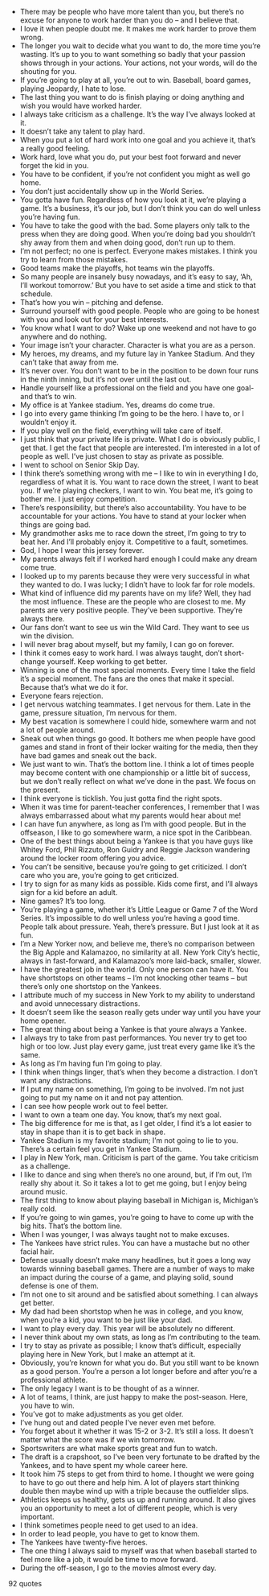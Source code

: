  - There may be people who have more talent than you, but there’s no excuse for anyone to work harder than you do – and I believe that.
 - I love it when people doubt me. It makes me work harder to prove them wrong.
 - The longer you wait to decide what you want to do, the more time you’re wasting. It’s up to you to want something so badly that your passion shows through in your actions. Your actions, not your words, will do the shouting for you.
 - If you’re going to play at all, you’re out to win. Baseball, board games, playing Jeopardy, I hate to lose.
 - The last thing you want to do is finish playing or doing anything and wish you would have worked harder.
 - I always take criticism as a challenge. It’s the way I’ve always looked at it.
 - It doesn’t take any talent to play hard.
 - When you put a lot of hard work into one goal and you achieve it, that’s a really good feeling.
 - Work hard, love what you do, put your best foot forward and never forget the kid in you.
 - You have to be confident, if you’re not confident you might as well go home.
 - You don’t just accidentally show up in the World Series.
 - You gotta have fun. Regardless of how you look at it, we’re playing a game. It’s a business, it’s our job, but I don’t think you can do well unless you’re having fun.
 - You have to take the good with the bad. Some players only talk to the press when they are doing good. When you’re doing bad you shouldn’t shy away from them and when doing good, don’t run up to them.
 - I’m not perfect; no one is perfect. Everyone makes mistakes. I think you try to learn from those mistakes.
 - Good teams make the playoffs, hot teams win the playoffs.
 - So many people are insanely busy nowadays, and it’s easy to say, ‘Ah, I’ll workout tomorrow.’ But you have to set aside a time and stick to that schedule.
 - That’s how you win – pitching and defense.
 - Surround yourself with good people. People who are going to be honest with you and look out for your best interests.
 - You know what I want to do? Wake up one weekend and not have to go anywhere and do nothing.
 - Your image isn’t your character. Character is what you are as a person.
 - My heroes, my dreams, and my future lay in Yankee Stadium. And they can’t take that away from me.
 - It’s never over. You don’t want to be in the position to be down four runs in the ninth inning, but it’s not over until the last out.
 - Handle yourself like a professional on the field and you have one goal-and that’s to win.
 - My office is at Yankee stadium. Yes, dreams do come true.
 - I go into every game thinking I’m going to be the hero. I have to, or I wouldn’t enjoy it.
 - If you play well on the field, everything will take care of itself.
 - I just think that your private life is private. What I do is obviously public, I get that. I get the fact that people are interested. I’m interested in a lot of people as well. I’ve just chosen to stay as private as possible.
 - I went to school on Senior Skip Day.
 - I think there’s something wrong with me – I like to win in everything I do, regardless of what it is. You want to race down the street, I want to beat you. If we’re playing checkers, I want to win. You beat me, it’s going to bother me. I just enjoy competition.
 - There’s responsibility, but there’s also accountability. You have to be accountable for your actions. You have to stand at your locker when things are going bad.
 - My grandmother asks me to race down the street, I’m going to try to beat her. And I’ll probably enjoy it. Competitive to a fault, sometimes.
 - God, I hope I wear this jersey forever.
 - My parents always felt if I worked hard enough I could make any dream come true.
 - I looked up to my parents because they were very successful in what they wanted to do. I was lucky; I didn’t have to look far for role models.
 - What kind of influence did my parents have on my life? Well, they had the most influence. These are the people who are closest to me. My parents are very positive people. They’ve been supportive. They’re always there.
 - Our fans don’t want to see us win the Wild Card. They want to see us win the division.
 - I will never brag about myself, but my family, I can go on forever.
 - I think it comes easy to work hard. I was always taught, don’t short-change yourself. Keep working to get better.
 - Winning is one of the most special moments. Every time I take the field it’s a special moment. The fans are the ones that make it special. Because that’s what we do it for.
 - Everyone fears rejection.
 - I get nervous watching teammates. I get nervous for them. Late in the game, pressure situation, I’m nervous for them.
 - My best vacation is somewhere I could hide, somewhere warm and not a lot of people around.
 - Sneak out when things go good. It bothers me when people have good games and stand in front of their locker waiting for the media, then they have bad games and sneak out the back.
 - We just want to win. That’s the bottom line. I think a lot of times people may become content with one championship or a little bit of success, but we don’t really reflect on what we’ve done in the past. We focus on the present.
 - I think everyone is ticklish. You just gotta find the right spots.
 - When it was time for parent-teacher conferences, I remember that I was always embarrassed about what my parents would hear about me!
 - I can have fun anywhere, as long as I’m with good people. But in the offseason, I like to go somewhere warm, a nice spot in the Caribbean.
 - One of the best things about being a Yankee is that you have guys like Whitey Ford, Phil Rizzuto, Ron Guidry and Reggie Jackson wandering around the locker room offering you advice.
 - You can’t be sensitive, because you’re going to get criticized. I don’t care who you are, you’re going to get criticized.
 - I try to sign for as many kids as possible. Kids come first, and I’ll always sign for a kid before an adult.
 - Nine games? It’s too long.
 - You’re playing a game, whether it’s Little League or Game 7 of the Word Series. It’s impossible to do well unless you’re having a good time. People talk about pressure. Yeah, there’s pressure. But I just look at it as fun.
 - I’m a New Yorker now, and believe me, there’s no comparison between the Big Apple and Kalamazoo, no similarity at all. New York City’s hectic, always in fast-forward, and Kalamazoo’s more laid-back, smaller, slower.
 - I have the greatest job in the world. Only one person can have it. You have shortstops on other teams – I’m not knocking other teams – but there’s only one shortstop on the Yankees.
 - I attribute much of my success in New York to my ability to understand and avoid unnecessary distractions.
 - It doesn’t seem like the season really gets under way until you have your home opener.
 - The great thing about being a Yankee is that youre always a Yankee.
 - I always try to take from past performances. You never try to get too high or too low. Just play every game, just treat every game like it’s the same.
 - As long as I’m having fun I’m going to play.
 - I think when things linger, that’s when they become a distraction. I don’t want any distractions.
 - If I put my name on something, I’m going to be involved. I’m not just going to put my name on it and not pay attention.
 - I can see how people work out to feel better.
 - I want to own a team one day. You know, that’s my next goal.
 - The big difference for me is that, as I get older, I find it’s a lot easier to stay in shape than it is to get back in shape.
 - Yankee Stadium is my favorite stadium; I’m not going to lie to you. There’s a certain feel you get in Yankee Stadium.
 - I play in New York, man. Criticism is part of the game. You take criticism as a challenge.
 - I like to dance and sing when there’s no one around, but, if I’m out, I’m really shy about it. So it takes a lot to get me going, but I enjoy being around music.
 - The first thing to know about playing baseball in Michigan is, Michigan’s really cold.
 - If you’re going to win games, you’re going to have to come up with the big hits. That’s the bottom line.
 - When I was younger, I was always taught not to make excuses.
 - The Yankees have strict rules. You can have a mustache but no other facial hair.
 - Defense usually doesn’t make many headlines, but it goes a long way towards winning baseball games. There are a number of ways to make an impact during the course of a game, and playing solid, sound defense is one of them.
 - I’m not one to sit around and be satisfied about something. I can always get better.
 - My dad had been shortstop when he was in college, and you know, when you’re a kid, you want to be just like your dad.
 - I want to play every day. This year will be absolutely no different.
 - I never think about my own stats, as long as I’m contributing to the team.
 - I try to stay as private as possible; I know that’s difficult, especially playing here in New York, but I make an attempt at it.
 - Obviously, you’re known for what you do. But you still want to be known as a good person. You’re a person a lot longer before and after you’re a professional athlete.
 - The only legacy I want is to be thought of as a winner.
 - A lot of teams, I think, are just happy to make the post-season. Here, you have to win.
 - You’ve got to make adjustments as you get older.
 - I’ve hung out and dated people I’ve never even met before.
 - You forget about it whether it was 15-2 or 3-2. It’s still a loss. It doesn’t matter what the score was if we win tomorrow.
 - Sportswriters are what make sports great and fun to watch.
 - The draft is a crapshoot, so I’ve been very fortunate to be drafted by the Yankees, and to have spent my whole career here.
 - It took him 75 steps to get from third to home. I thought we were going to have to go out there and help him. A lot of players start thinking double then maybe wind up with a triple because the outfielder slips.
 - Athletics keeps us healthy, gets us up and running around. It also gives you an opportunity to meet a lot of different people, which is very important.
 - I think sometimes people need to get used to an idea.
 - In order to lead people, you have to get to know them.
 - The Yankees have twenty-five heroes.
 - The one thing I always said to myself was that when baseball started to feel more like a job, it would be time to move forward.
 - During the off-season, I go to the movies almost every day.

92 quotes